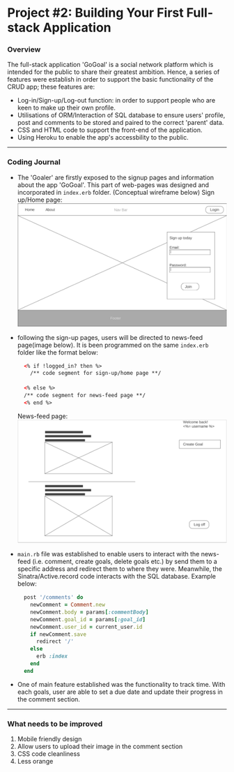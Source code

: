 # Project #2: Building Your First Full-stack Application

### Overview
The full-stack application 'GoGoal' is a social network platform which is intended for the public to share their greatest ambition.
Hence, a series of features were establish in order to support the basic functionality of the CRUD app; these features are:
  * Log-in/Sign-up/Log-out function: in order to support people who are keen to make up their own profile.
  * Utilisations of ORM/Interaction of SQL database to ensure users' profile, post and comments to be stored and paired to the correct 'parent' data.
  * CSS and HTML code to support the front-end of the application.
  * Using Heroku to enable the app's accessbility to the public.
___
### Coding Journal
  * The 'Goaler' are firstly exposed to the signup pages and information about the app 'GoGoal'. This part of web-pages was designed and incorporated in `index.erb` folder. (Conceptual wireframe below)
    Sign up/Home page:
      ![alt text](images/wf4.png)
  * following the sign-up pages, users will be directed to news-feed page(image below). It is been programmed on the same `index.erb` folder like the format below:

    ```HTML
      <% if !logged_in? then %>
        /** code segment for sign-up/home page **/

      <% else %>
      /** code segment for news-feed page **/
      <% end %>
    ```

    News-feed page:
      ![alt text](images/wf1.png)

  * `main.rb` file was established to enable users to interact with the news-feed (i.e. comment, create goals, delete goals etc.) by send them to a specific address and redirect them to where they were. Meanwhile, the Sinatra/Active.record code interacts with the SQL database. Example below:

    ```ruby
      post '/comments' do
        newComment = Comment.new
        newComment.body = params[:commentBody]
        newComment.goal_id = params[:goal_id]
        newComment.user_id = current_user.id
        if newComment.save
          redirect '/'
        else
          erb :index
        end
      end
    ```
  * One of main feature established was the functionality to track time. With each goals, user are able to set a due date and update their progress in the comment section.

___

### What needs to be improved
  1. Mobile friendly design
  2. Allow users to upload their image in the comment section
  3. CSS code cleanliness
  4. Less orange
